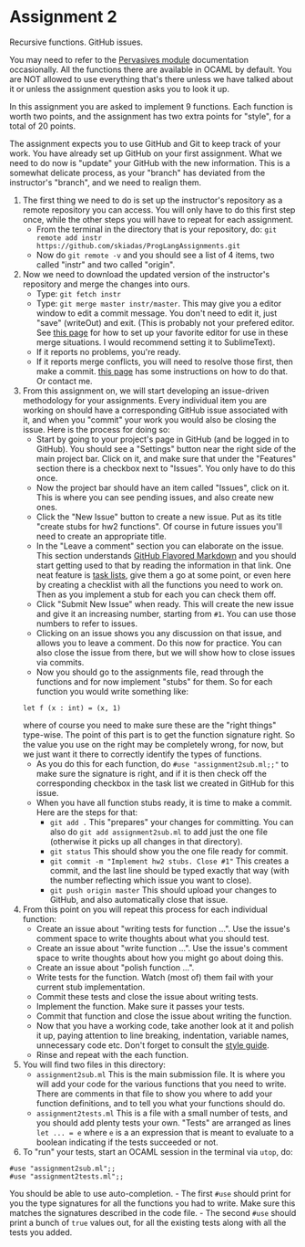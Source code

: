 # Assignment 2

Recursive functions. GitHub issues.

You may need to refer to the [Pervasives module](http://caml.inria.fr/pub/docs/manual-ocaml/libref/Pervasives.html) documentation occasionally. All the functions there are available in OCAML by default. You are NOT allowed to use everything that's there unless we have talked about it or unless the assignment question asks you to look it up.

In this assignment you are asked to implement 9 functions. Each function is worth two points, and the assignment has two extra points for "style", for a total of 20 points.

The assignment expects you to use GitHub and Git to keep track of your work. You have already set up GitHub on your first assignment. What we need to do now is "update" your GitHub with the new information. This is a somewhat delicate process, as your "branch" has deviated from the instructor's "branch", and we need to realign them.

1. The first thing we need to do is set up the instructor's repository as a remote repository you can access. You will only have to do this first step once, while the other steps you will have to repeat for each assignment.
    - From the terminal in the directory that is your repository, do: `git remote add instr https://github.com/skiadas/ProgLangAssignments.git`
    - Now do `git remote -v` and you should see a list of 4 items, two called "instr" and two called "origin".
2. Now we need to download the updated version of the instructor's repository and merge the changes into ours.
    - Type: `git fetch instr`
    - Type: `git merge master instr/master`. This may give you a editor window to edit a commit message. You don't need to edit it, just "save" (writeOut) and exit. (This is probably not your prefered editor. See [this page](https://help.github.com/articles/associating-text-editors-with-git/) for how to set up your favorite editor for use in these merge situations. I would recommend setting it to SublimeText).
    - If it reports no problems, you're ready.
    - If it reports merge conflicts, you will need to resolve those first, then make a commit. [this page](https://help.github.com/articles/resolving-a-merge-conflict-from-the-command-line/) has some instructions on how to do that. Or contact me.
3. From this assignment on, we will start developing an issue-driven methodology for your assignments. Every individual item you are working on should have a corresponding GitHub issue associated with it, and when you "commit" your work you would also be closing the issue. Here is the process for doing so:
    - Start by going to your project's page in GitHub (and be logged in to GitHub). You should see a "Settings" button near the right side of the main project bar. Click on it, and make sure that under the "Features" section there is a checkbox next to "Issues". You only have to do this once.
    - Now the project bar should have an item called "Issues", click on it. This is where you can see pending issues, and also create new ones.
    - Click the "New Issue" button to create a new issue. Put as its title "create stubs for hw2 functions". Of course in future issues you'll need to create an appropriate title.
    - In the "Leave a comment" section you can elaborate on the issue. This section understands [GitHub Flavored Markdown](https://help.github.com/articles/github-flavored-markdown/) and you should start getting used to that by reading the information in that link. One neat feature is [task lists](https://github.com/blog/1825-task-lists-in-all-markdown-documents), give them a go at some point, or even here by creating a checklist with all the functions you need to work on. Then as you implement a stub for each you can check them off.
    - Click "Submit New Issue" when ready. This will create the new issue and give it an increasing number, starting from `#1`. You can use those numbers to refer to issues.
    - Clicking on an issue shows you any discussion on that issue, and allows you to leave a comment. Do this now for practice. You can also close the issue from there, but we will show how to close issues via commits.
    - Now you should go to the assignments file, read through the functions and for now implement "stubs" for them. So for each function you would write something like:
    ```
    let f (x : int) = (x, 1)
    ```
    where of course you need to make sure these are the "right things" type-wise. The point of this part is to get the function signature right. So the value you use on the right may be completely wrong, for now, but we just want it there to correctly identify the types of functions.
    - As you do this for each function, do `#use "assignment2sub.ml;;"` to make sure the signature is right, and if it is then check off the corresponding checkbox in the task list we created in GitHub for this issue.
    - When you have all function stubs ready, it is time to make a commit. Here are the steps for that:
        - `git add .` This "prepares" your changes for committing. You can also do `git add assignment2sub.ml` to add just the one file (otherwise it picks up all changes in that directory).
        - `git status` This should show you the one file ready for commit.
        - `git commit -m "Implement hw2 stubs. Close #1"` This creates a commit, and the last line should be typed exactly that way (with the number reflecting which issue you want to close).
        - `git push origin master` This should upload your changes to GitHub, and also automatically close that issue.
4. From this point on you will repeat this process for each individual function:
    - Create an issue about "writing tests for function ...". Use the issue's comment space to write thoughts about what you should test.
    - Create an issue about "write function ...". Use the issue's comment space to write thoughts about how you might go about doing this.
    - Create an issue about "polish function ...".
    - Write tests for the function. Watch (most of) them fail with your current stub implementation.
    - Commit these tests and close the issue about writing tests.
    - Implement the function. Make sure it passes your tests.
    - Commit that function and close the issue about writing the function.
    - Now that you have a working code, take another look at it and polish it up, paying attention to line breaking, indentation, variable names, unnecessary code etc. Don't forget to consult the [style guide](../notes/style.md).
    - Rinse and repeat with the each function.
5. You will find two files in this directory:
    - `assignment2sub.ml` This is the main submission file. It is where you will add your code for the various functions that you need to write. There are comments in that file to show you where to add your function definitions, and to tell you what your functions should do.
    - `assignment2tests.ml` This is a file with a small number of tests, and you should add plenty tests your own. "Tests" are arranged as lines `let ... = e` where `e` is a an expression that is meant to evaluate to a boolean indicating if the tests succeeded or not.
6. To "run" your tests, start an OCAML session in the terminal via `utop`, do:
```
#use "assignment2sub.ml";;
#use "assignment2tests.ml";;
```
You should be able to use auto-completion.
    - The first `#use` should print for you the type signatures for all the functions you had to write. Make sure this matches the signatures described in the code file.
    - The second `#use` should print a bunch of `true` values out, for all the existing tests along with all the tests you added.
